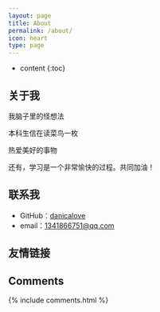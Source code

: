 ```yaml
---
layout: page
title: About
permalink: /about/
icon: heart
type: page
---
```


* content
{:toc}

## 关于我


我脑子里的怪想法

本科生信在读菜鸟一枚

热爱美好的事物

还有，学习是一个非常愉快的过程。共同加油！



## 联系我

* GitHub：[danicalove](https://github.com/danicalove)
* email：1341866751@qq.com








## 友情链接

## Comments

{% include comments.html %}
